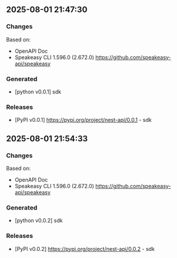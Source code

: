 

## 2025-08-01 21:47:30
### Changes
Based on:
- OpenAPI Doc  
- Speakeasy CLI 1.596.0 (2.672.0) https://github.com/speakeasy-api/speakeasy
### Generated
- [python v0.0.1] sdk
### Releases
- [PyPI v0.0.1] https://pypi.org/project/nest-api/0.0.1 - sdk

## 2025-08-01 21:54:33
### Changes
Based on:
- OpenAPI Doc  
- Speakeasy CLI 1.596.0 (2.672.0) https://github.com/speakeasy-api/speakeasy
### Generated
- [python v0.0.2] sdk
### Releases
- [PyPI v0.0.2] https://pypi.org/project/nest-api/0.0.2 - sdk